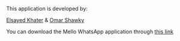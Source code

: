 This application is developed by:

[Elsayed Khater](https://wa.me/+201096210602) & [Omar Shawky](https://wa.me/+201065067453)


You can download the Mello WhatsApp application through
[this link](https://wa.me/+201065067453)
